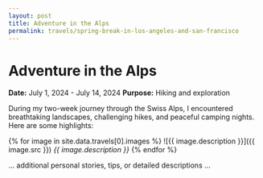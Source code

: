 ```yaml
---
layout: post
title: Adventure in the Alps
permalink: travels/spring-break-in-los-angeles-and-san-francisco
---
```


# Adventure in the Alps

**Date:** July 1, 2024 - July 14, 2024
**Purpose:** Hiking and exploration

During my two-week journey through the Swiss Alps, I encountered breathtaking landscapes, challenging hikes, and peaceful camping nights. Here are some highlights:

{% for image in site.data.travels[0].images %}
![{{ image.description }}]({{ image.src }})
*{{ image.description }}*
{% endfor %}

... additional personal stories, tips, or detailed descriptions ...

